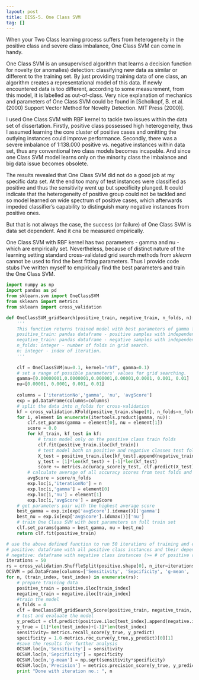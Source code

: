 ```yaml
---
layout: post
title: DISS-5. One Class SVM
tag: []
---
```


When your Two Class learning process suffers from heterogeneity in the positive class and severe class imbalance, One Class SVM can come in handy.

One Class SVM is an unsupervised algorithm that learns a decision function for novelty (or anomalies) detection: classifying new data as similar or different to the training set. By just providing training data of one class, an algorithm creates a representational model of this data. If newly encountered data is too different, according to some measurement, from this model, it is labelled as out-of-class. Very nice explanation of mechanics and parameters of One Class SVM could be found in [Scholkopf, B. et al. (2000) Support Vector Method for Novelty Detection. MIT Press (2000)].

I used One Class SVM with RBF kernel to tackle two issues within the data set of dissertation. Firstly, positive class possessed high heterogeneity, thus I assumed learning the core cluster of positive cases and omitting the outlying instances could improve performance. Secondly, there was a severe imbalance of 1:138.000 positive vs. negative instances within data set, thus any conventional two class models becomes incapable. And since one Class SVM model learns only on the minority class the imbalance and big data issue becomes obsolete.

The results revealed that One Class SVM did not do a good job at my specific data set. At the end too many of test instances were classified as positive and thus the sensitivity went up but specificity plunged. It could indicate that the heterogeneity of positive group could not be tackled and so model learned on wide spectrum of positive cases, which afterwards impeded classifier’s capability to distinguish many negative instances from positive ones.

But that is not always the case, the success (or failure) of One Class SVM is data set dependent. And it cna be measured empirically. 

One Class SVM with RBF kernel has two parameters - gamma and nu - which are empirically set. Nevertheless, because of distinct nature of the learning setting standard cross-validated grid search methods from _sklearn_ cannot be used to find the best fitting parameters. Thus I provide code stubs I've written myself to empirically find the best parameters and train the One Class SVM.


```python
import numpy as np
import pandas as pd
from sklearn.svm import OneClassSVM
from sklearn import metrics
from sklearn import cross_validation

def OneClassSVM_gridSearch(positive_train, negative_train, n_folds, n):
    '''
    This function returns trained model with best parameters of gamma for RBF kernel and nu.
    positive_train: pandas dataframe - positive samples with independent variables for grid search. Normalized if needed.
    negative_train: pandas dataframe - negative samples with independent variables for grid search. Normalized if needed. negative_train dataframe must be of the same size (rows and columns) as positive_train.
    n_folds: integer - number of folds in grid search.
    n: integer - index of iteration.
    '''
   
    clf = OneClassSVM(nu=0.1, kernel="rbf", gamma=0.1)
    # set a range of possible parameters' values for grid searching.
    gamma=[0.00000001,0.0000001,0.000001,0.00001,0.0001, 0.001, 0.01]
    nu=[0.00001, 0.0001, 0.001, 0.01]
    
    columns = ['iterationNo','gamma', 'nu', 'avgScore']
    exp = pd.DataFrame(columns=columns)
    # split the data into n_folds for cross-validation
    kf = cross_validation.KFold(positive_train.shape[0], n_folds=n_folds)
    for i, element in enumerate(itertools.product(gamma, nu)):
        clf.set_params(gamma = element[0], nu = element[1])
        score = 0.0
        for kf_train, kf_test in kf:
            # train model only on the positive class train folds
            clf.fit(positive_train.iloc[kf_train])
            # test model both on positive and negative classes test fold
            X_test = positive_train.iloc[kf_test].append(negative_train.iloc[kf_test])
            y_test = [1]*len(kf_test) + [-1]*len(kf_test)
            score += metrics.accuracy_score(y_test, clf.predict(X_test))
        # calculate average of all accuracy scores from test folds and store it in dataframe for later analysis
        avgScore = score/n_folds
        exp.loc[i,'iterationNo'] = n
        exp.loc[i,'gamma'] = element[0]
        exp.loc[i,'nu'] = element[1]
        exp.loc[i,'avgScore'] = avgScore
    # get parameters pair with the highest average score
    best_gamma = exp.ix[exp['avgScore'].idxmax()]['gamma']
    best_nu = exp.ix[exp['avgScore'].idxmax()]['nu']
    # train One Class SVM with best parameters on full train set
    clf.set_params(gamma = best_gamma, nu = best_nu)
    return clf.fit(positive_train)

# use the above defined function to run 50 iterations of training and evaluating One Class SVM
# positive: dataframe with all positive class instances and their dependent variables
# negative: dataframe with negative class instances (>= # of positive class instance) and their dependent variables
iterations = 50
rs = cross_validation.ShuffleSplit(positive.shape[0], n_iter=iterations, test_size=.25, random_state=0)
OCSVM = pd.DataFrame(columns=['Sensitivity', 'Sepcificity', 'g-mean', 'Precision'])
for n, (train_index, test_index) in enumerate(rs):
    # prepare training data
    positive_train = positive.iloc[train_index] 
    negative_train = negative.iloc[train_index]
    #train the model
    n_folds = 4
    clf = OneClassSVM_gridSearch_Score(positive_train, negative_train, n_folds, n)
    # test and evaluate the model
    y_predict = clf.predict(positive.iloc[test_index].append(negative.iloc[test_index]))
    y_true = [1]*len(test_index)+[-1]*len(test_index)
    sensitivity= metrics.recall_score(y_true, y_predict)
    specificity = 1.0-metrics.roc_curve(y_true,y_predict)[0][1]
    #save the results for further analysis
    OCSVM.loc[n,'Sensitivity'] = sensitivity
    OCSVM.loc[n,'Sepcificity'] = specificity
    OCSVM.loc[n,'g-mean'] = np.sqrt(sensitivity*specificity)
    OCSVM.loc[n,'Precision'] = metrics.precision_score(y_true, y_predict)
    print "Done with iteration no.: ", n
```

